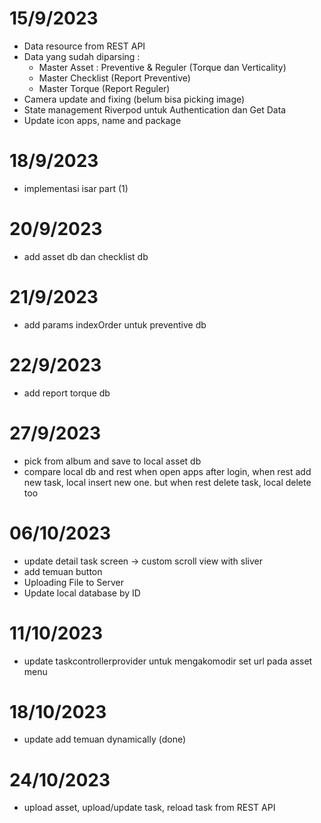 # 15/9/2023
- Data resource from REST API
- Data yang sudah diparsing :
    - Master Asset : Preventive & Reguler (Torque dan Verticality)
    - Master Checklist (Report Preventive)
    - Master Torque (Report Reguler)
- Camera update and fixing (belum bisa picking image)
- State management Riverpod untuk Authentication dan Get Data
- Update icon apps, name and package
# 18/9/2023
- implementasi isar part (1)
# 20/9/2023
- add asset db dan checklist db
# 21/9/2023
- add params indexOrder untuk preventive db
# 22/9/2023
- add report torque db
# 27/9/2023
- pick from album and save to local asset db
- compare local db and rest when open apps after login, when rest add new task, local insert new one. but when rest delete task, local delete too
# 06/10/2023
- update detail task screen -> custom scroll view with sliver
- add temuan button
- Uploading File to Server
- Update local database by ID
# 11/10/2023
- update taskcontrollerprovider untuk mengakomodir set url pada asset menu
# 18/10/2023
- update add temuan dynamically (done)
# 24/10/2023
- upload asset, upload/update task, reload task from REST API
